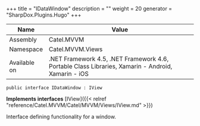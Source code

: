 

+++
title = "IDataWindow" 
description = ""
weight = 20
generator = "SharpDox.Plugins.Hugo"
+++

Name|Value
---|---
Assembly|Catel.MVVM
Namespace|Catel.MVVM.Views
Available on|.NET Framework 4.5, .NET Framework 4.6, Portable Class Libraries, Xamarin - Android, Xamarin - iOS

```
public interface IDataWindow : IView
```

**Implements interfaces**
[IView]({{&lt; relref "reference/Catel.MVVM/Catel/MVVM/Views/IView.md" &gt;}})

Interface defining functionality for a window.

